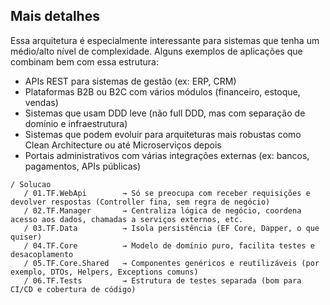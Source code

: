 ## Mais detalhes
Essa arquitetura é especialmente interessante para sistemas que tenha um médio/alto nível de complexidade. Alguns exemplos de aplicações que combinam bem com essa estrutura:
- APIs REST para sistemas de gestão (ex: ERP, CRM)
- Plataformas B2B ou B2C com vários módulos (financeiro, estoque, vendas)
- Sistemas que usam DDD leve (não full DDD, mas com separação de domínio e infraestrutura)
- Sistemas que podem evoluir para arquiteturas mais robustas como Clean Architecture ou até Microserviços depois
- Portais administrativos com várias integrações externas (ex: bancos, pagamentos, APIs públicas)

```plaintext
/ Solucao
   / 01.TF.WebApi        → Só se preocupa com receber requisições e devolver respostas (Controller fina, sem regra de negócio)
   / 02.TF.Manager       → Centraliza lógica de negócio, coordena acesso aos dados, chamadas a serviços externos, etc.
   / 03.TF.Data          → Isola persistência (EF Core, Dapper, o que quiser)
   / 04.TF.Core          → Modelo de domínio puro, facilita testes e desacoplamento
   / 05.TF.Core.Shared   → Componentes genéricos e reutilizáveis (por exemplo, DTOs, Helpers, Exceptions comuns)
   / 06.TF.Tests         → Estrutura de testes separada (bom para CI/CD e cobertura de código)
```
